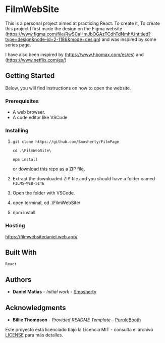 # FilmWebSite

This is a personal project aimed at practicing React. To create it, To create this project I first made the design on the Figma website (https://www.figma.com/file/RwSCaHmJbOGAzTCdhTdNmh/Untitled?type=design&node-id=2-1186&mode=design) and was inspired by some series page.

I have also been inspired by (https://www.hbomax.com/es/es) and (https://www.netflix.com/es/)

## Getting Started

Below, you will find instructions on how to open the website.

### Prerequisites

- A web browser.
- A code editor like VSCode

### Installing

1. ```
   git clone https://github.com/Smosherty/FilmPage

   cd .\FilmWebSite\

   npm install
   ```

   or download this repo as a [ZIP file](https://github.com/Smosherty/FilmPage/archive/master.zip).

2. Extract the downloaded ZIP file and you should have a folder named `FILMS-WEB-SITE`

3. Open the folder with VSCode.
   
4. open terminal, cd .\FilmWebSite\

5. npm install

### Hosting

https://filmwebsitedaniel.web.app/

## Built With

`React`

## Authors

- **Daniel Matías** - _Initial work_ - [Smosherty](https://github.com/Smosherty)

## Acknowledgments

- **Billie Thompson** - _Provided README Template_ -
  [PurpleBooth](https://github.com/PurpleBooth)

Este proyecto está licenciado bajo la Licencia MIT - consulta el archivo [LICENSE](LICENSE) para más detalles.
